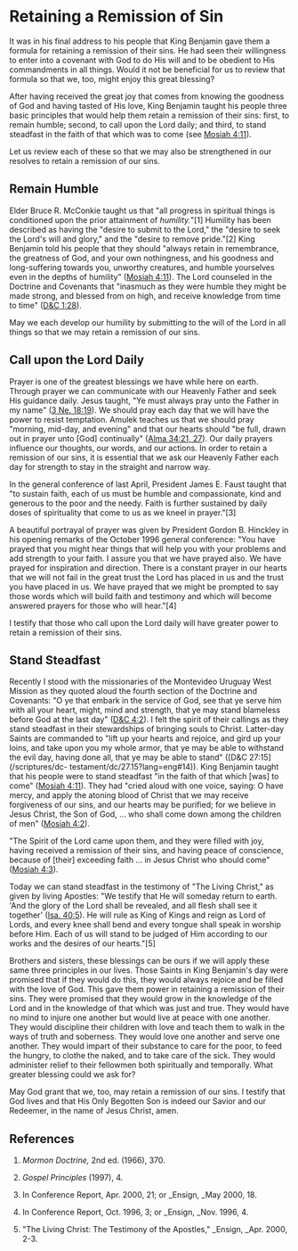 # Retaining a Remission of Sin

It was in his final address to his people that King Benjamin gave them a
formula for retaining a remission of their sins. He had seen their willingness
to enter into a covenant with God to do His will and to be obedient to His
commandments in all things. Would it not be beneficial for us to review that
formula so that we, too, might enjoy this great blessing?

After having received the great joy that comes from knowing the goodness of
God and having tasted of His love, King Benjamin taught his people three basic
principles that would help them retain a remission of their sins: first, to
remain humble; second, to call upon the Lord daily; and third, to stand
steadfast in the faith of that which was to come (see [Mosiah
4:11](/scriptures/bofm/mosiah/4.11?lang=eng#10)).

Let us review each of these so that we may also be strengthened in our
resolves to retain a remission of our sins.

## Remain Humble

Elder Bruce R. McConkie taught us that "all progress in spiritual things is
conditioned upon the prior attainment of _humility._"[1] Humility has been
described as having the "desire to submit to the Lord," the "desire to seek
the Lord's will and glory," and the "desire to remove pride."[2] King Benjamin
told his people that they should "always retain in remembrance, the greatness
of God, and your own nothingness, and his goodness and long-suffering towards
you, unworthy creatures, and humble yourselves even in the depths of humility"
([Mosiah 4:11](/scriptures/bofm/mosiah/4.11?lang=eng#10)). The Lord counseled
in the Doctrine and Covenants that "inasmuch as they were humble they might be
made strong, and blessed from on high, and receive knowledge from time to
time" ([D&amp;C 1:28](/scriptures/dc-testament/dc/1.28?lang=eng#27)).

May we each develop our humility by submitting to the will of the Lord in all
things so that we may retain a remission of our sins.

## Call upon the Lord Daily

Prayer is one of the greatest blessings we have while here on earth. Through
prayer we can communicate with our Heavenly Father and seek His guidance
daily. Jesus taught, "Ye must always pray unto the Father in my name" ([3 Ne.
18:19](/scriptures/bofm/3-ne/18.19?lang=eng#18)). We should pray each day that
we will have the power to resist temptation. Amulek teaches us that we should
pray "morning, mid-day, and evening" and that our hearts should "be full,
drawn out in prayer unto [God] continually" ([Alma 34:21,
27](/scriptures/bofm/alma/34.21,27?lang=eng#20)). Our daily prayers influence
our thoughts, our words, and our actions. In order to retain a remission of
our sins, it is essential that we ask our Heavenly Father each day for
strength to stay in the straight and narrow way.

In the general conference of last April, President James E. Faust taught that
"to sustain faith, each of us must be humble and compassionate, kind and
generous to the poor and the needy. Faith is further sustained by daily doses
of spirituality that come to us as we kneel in prayer."[3]

A beautiful portrayal of prayer was given by President Gordon B. Hinckley in
his opening remarks of the October 1996 general conference: "You have prayed
that you might hear things that will help you with your problems and add
strength to your faith. I assure you that we have prayed also. We have prayed
for inspiration and direction. There is a constant prayer in our hearts that
we will not fail in the great trust the Lord has placed in us and the trust
you have placed in us. We have prayed that we might be prompted to say those
words which will build faith and testimony and which will become answered
prayers for those who will hear."[4]

I testify that those who call upon the Lord daily will have greater power to
retain a remission of their sins.

## Stand Steadfast

Recently I stood with the missionaries of the Montevideo Uruguay West Mission
as they quoted aloud the fourth section of the Doctrine and Covenants: "O ye
that embark in the service of God, see that ye serve him with all your heart,
might, mind and strength, that ye may stand blameless before God at the last
day" ([D&amp;C 4:2](/scriptures/dc-testament/dc/4.2?lang=eng#1)). I felt the
spirit of their callings as they stand steadfast in their stewardships of
bringing souls to Christ. Latter-day Saints are commanded to "lift up your
hearts and rejoice, and gird up your loins, and take upon you my whole armor,
that ye may be able to withstand the evil day, having done all, that ye may be
able to stand" ([D&amp;C 27:15](/scriptures/dc-
testament/dc/27.15?lang=eng#14)). King Benjamin taught that his people were to
stand steadfast "in the faith of that which [was] to come" ([Mosiah
4:11](/scriptures/bofm/mosiah/4.11?lang=eng#10)). They had "cried aloud with
one voice, saying: O have mercy, and apply the atoning blood of Christ that we
may receive forgiveness of our sins, and our hearts may be purified; for we
believe in Jesus Christ, the Son of God, ... who shall come down among the
children of men" ([Mosiah 4:2](/scriptures/bofm/mosiah/4.2?lang=eng#1)).

"The Spirit of the Lord came upon them, and they were filled with joy, having
received a remission of their sins, and having peace of conscience, because of
[their] exceeding faith ... in Jesus Christ who should come" ([Mosiah
4:3](/scriptures/bofm/mosiah/4.3?lang=eng#2)).

Today we can stand steadfast in the testimony of "The Living Christ," as given
by living Apostles: "We testify that He will someday return to earth. 'And the
glory of the Lord shall be revealed, and all flesh shall see it together'
([Isa. 40:5](/scriptures/ot/isa/40.5?lang=eng#4)). He will rule as King of
Kings and reign as Lord of Lords, and every knee shall bend and every tongue
shall speak in worship before Him. Each of us will stand to be judged of Him
according to our works and the desires of our hearts."[5]

Brothers and sisters, these blessings can be ours if we will apply these same
three principles in our lives. Those Saints in King Benjamin's day were
promised that if they would do this, they would always rejoice and be filled
with the love of God. This gave them power in retaining a remission of their
sins. They were promised that they would grow in the knowledge of the Lord and
in the knowledge of that which was just and true. They would have no mind to
injure one another but would live at peace with one another. They would
discipline their children with love and teach them to walk in the ways of
truth and soberness. They would love one another and serve one another. They
would impart of their substance to care for the poor, to feed the hungry, to
clothe the naked, and to take care of the sick. They would administer relief
to their fellowmen both spiritually and temporally. What greater blessing
could we ask for?

May God grant that we, too, may retain a remission of our sins. I testify that
God lives and that His Only Begotten Son is indeed our Savior and our
Redeemer, in the name of Jesus Christ, amen.

## References

  1. _Mormon Doctrine,_ 2nd ed. (1966), 370.

  2. _Gospel Principles_ (1997), 4.

  3. In Conference Report, Apr. 2000, 21; or _Ensign, _May 2000, 18.

  4. In Conference Report, Oct. 1996, 3; or _Ensign, _Nov. 1996, 4.

  5. "The Living Christ: The Testimony of the Apostles," _Ensign, _Apr. 2000, 2-3.

